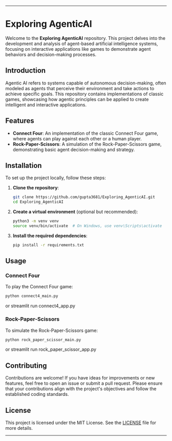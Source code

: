 
---

# Exploring AgenticAI

Welcome to the **Exploring AgenticAI** repository. This project delves into the development and analysis of agent-based artificial intelligence systems, focusing on interactive applications like games to demonstrate agent behaviors and decision-making processes.


## Introduction

Agentic AI refers to systems capable of autonomous decision-making, often modeled as agents that perceive their environment and take actions to achieve specific goals. This repository contains implementations of classic games, showcasing how agentic principles can be applied to create intelligent and interactive applications.

## Features

- **Connect Four**: An implementation of the classic Connect Four game, where agents can play against each other or a human player.
- **Rock-Paper-Scissors**: A simulation of the Rock-Paper-Scissors game, demonstrating basic agent decision-making and strategy.

## Installation

To set up the project locally, follow these steps:

1. **Clone the repository**:

   ```bash
   git clone https://github.com/gupta3681/Exploring_AgenticAI.git
   cd Exploring_AgenticAI
   ```

2. **Create a virtual environment** (optional but recommended):

   ```bash
   python3 -m venv venv
   source venv/bin/activate  # On Windows, use venv\Scripts\activate
   ```

3. **Install the required dependencies**:

   ```bash
   pip install -r requirements.txt
   ```

## Usage

### Connect Four

To play the Connect Four game:

```bash
python connect4_main.py
```
or streamlit run connect4_app.py

### Rock-Paper-Scissors

To simulate the Rock-Paper-Scissors game:

```bash
python rock_paper_scissor_main.py
```
or streamlit run rock_paper_scissor_app.py

## Contributing

Contributions are welcome! If you have ideas for improvements or new features, feel free to open an issue or submit a pull request. Please ensure that your contributions align with the project's objectives and follow the established coding standards.

## License

This project is licensed under the MIT License. See the [LICENSE](LICENSE) file for more details.

---

